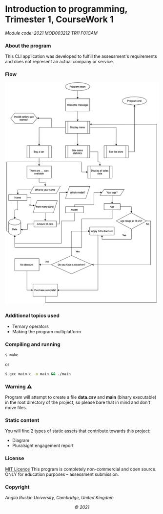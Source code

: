 # Introduction to programming, Trimester 1, CourseWork 1

_Module code: 2021 MOD003212 TRI1 F01CAM_

### About the program

This CLI application was developed to fulfill the assessment's requirements and does not represent an actual company or service.

### Flow

![](static/flow.png)

### Additional topics used

-   Ternary operators
-   Making the program multiplatform

### Compiling and running

```bash
$ make
```

or

```bash
$ gcc main.c -o main && ./main
```

### Warning ⚠️

Program will attempt to create a file **data.csv** and **main** (binary executable) in the root directory of the project, so please bare that in mind and don't move files.

### Static content

You will find 2 types of static assets that contribute towards this project:

-   Diagram
-   Pluralsight engagement report

### License

[MIT Licence](/LICENSE)
This program is completely non-commercial and open source. ONLY for education purposes – assessment submission.

### Copyright

_Anglia Ruskin University, Cambridge, United Kingdom_

<center><i>© 2021</i></center>
